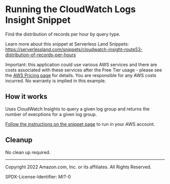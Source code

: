 # Running the CloudWatch Logs Insight Snippet

Find the distribution of records per hour by query type.

Learn more about this snippet at Serverless Land Snippets: https://serverlessland.com/snippets/cloudwatch-insight-route53-distribution-of-records-per-hours

Important: this application could use various AWS services and there are costs associated with these services after the Free Tier usage - please see the [AWS Pricing page](https://aws.amazon.com/pricing/) for details. You are responsible for any AWS costs incurred. No warranty is implied in this example.


## How it works

Uses CloudWatch Insights to query a given log group and returns the number of execptions for a given log group.

[Follow the instructions on the snippet page](https://serverlessland.com/snippets/cloudwatch-insight-route53-distribution-of-records-per-hours) to run in your AWS account.


## Cleanup

No clean up required.

---

Copyright 2022 Amazon.com, Inc. or its affiliates. All Rights Reserved.

SPDX-License-Identifier: MIT-0
